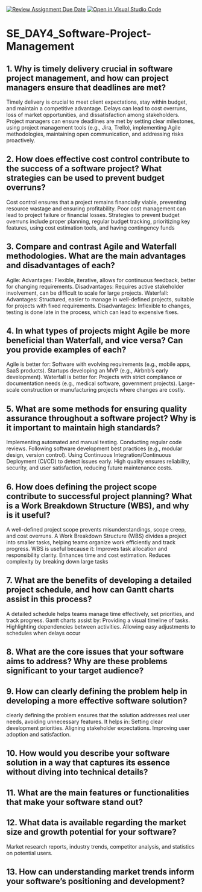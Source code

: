 [![Review Assignment Due Date](https://classroom.github.com/assets/deadline-readme-button-22041afd0340ce965d47ae6ef1cefeee28c7c493a6346c4f15d667ab976d596c.svg)](https://classroom.github.com/a/9pw6JKcu)
[![Open in Visual Studio Code](https://classroom.github.com/assets/open-in-vscode-2e0aaae1b6195c2367325f4f02e2d04e9abb55f0b24a779b69b11b9e10269abc.svg)](https://classroom.github.com/online_ide?assignment_repo_id=18516702&assignment_repo_type=AssignmentRepo)
# SE_DAY4_Software-Project-Management
## 1. Why is timely delivery crucial in software project management, and how can project managers ensure that deadlines are met?
Timely delivery is crucial to meet client expectations, stay within budget, and maintain a competitive advantage. Delays can lead to cost overruns, loss of market opportunities, and dissatisfaction among stakeholders.
Project managers can ensure deadlines are met by setting clear milestones, using project management tools (e.g., Jira, Trello), implementing Agile methodologies, maintaining open communication, and addressing risks proactively.

## 2. How does effective cost control contribute to the success of a software project? What strategies can be used to prevent budget overruns?
Cost control ensures that a project remains financially viable, preventing resource wastage and ensuring profitability. Poor cost management can lead to project failure or financial losses.
Strategies to prevent budget overruns include proper planning, regular budget tracking, prioritizing key features, using cost estimation tools, and having contingency funds

## 3. Compare and contrast Agile and Waterfall methodologies. What are the main advantages and disadvantages of each?
Agile:
Advantages: Flexible, iterative, allows for continuous feedback, better for changing requirements.
Disadvantages: Requires active stakeholder involvement, can be difficult to scale for large projects.
Waterfall:
Advantages: Structured, easier to manage in well-defined projects, suitable for projects with fixed requirements.
Disadvantages: Inflexible to changes, testing is done late in the process, which can lead to expensive fixes.

## 4. In what types of projects might Agile be more beneficial than Waterfall, and vice versa? Can you provide examples of each?
Agile is better for:
Software with evolving requirements (e.g., mobile apps, SaaS products).
Startups developing an MVP (e.g., Airbnb’s early development).
Waterfall is better for:
Projects with strict compliance or documentation needs (e.g., medical software, government projects).
Large-scale construction or manufacturing projects where changes are costly.

## 5. What are some methods for ensuring quality assurance throughout a software project? Why is it important to maintain high standards?
Implementing automated and manual testing.
Conducting regular code reviews.
Following software development best practices (e.g., modular design, version control).
Using Continuous Integration/Continuous Deployment (CI/CD) to detect issues early.
High quality ensures reliability, security, and user satisfaction, reducing future maintenance costs.

## 6. How does defining the project scope contribute to successful project planning? What is a Work Breakdown Structure (WBS), and why is it useful?
A well-defined project scope prevents misunderstandings, scope creep, and cost overruns. A Work Breakdown Structure (WBS) divides a project into smaller tasks, helping teams organize work efficiently and track progress. WBS is useful because it:
Improves task allocation and responsibility clarity.
Enhances time and cost estimation.
Reduces complexity by breaking down large tasks

## 7. What are the benefits of developing a detailed project schedule, and how can Gantt charts assist in this process?
A detailed schedule helps teams manage time effectively, set priorities, and track progress. Gantt charts assist by:
Providing a visual timeline of tasks.
Highlighting dependencies between activities.
Allowing easy adjustments to schedules when delays occur

## 8. What are the core issues that your software aims to address? Why are these problems significant to your target audience?


## 9. How can clearly defining the problem help in developing a more effective software solution?
clearly defining the problem ensures that the solution addresses real user needs, avoiding unnecessary features. It helps in:
Setting clear development priorities.
Aligning stakeholder expectations.
Improving user adoption and satisfaction.

## 10. How would you describe your software solution in a way that captures its essence without diving into technical details?

## 11. What are the main features or functionalities that make your software stand out?

## 12. What data is available regarding the market size and growth potential for your software?
Market research reports, industry trends, competitor analysis, and statistics on potential users.
## 13. How can understanding market trends inform your software’s positioning and development?

